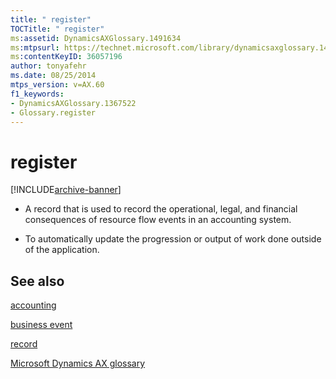 ```yaml
---
title: " register"
TOCTitle: " register"
ms:assetid: DynamicsAXGlossary.1491634
ms:mtpsurl: https://technet.microsoft.com/library/dynamicsaxglossary.1491634(v=AX.60)
ms:contentKeyID: 36057196
author: tonyafehr
ms.date: 08/25/2014
mtps_version: v=AX.60
f1_keywords:
- DynamicsAXGlossary.1367522
- Glossary.register
---
```


# register


[!INCLUDE[archive-banner](includes/archive-banner.md)]

  - A record that is used to record the operational, legal, and financial consequences of resource flow events in an accounting system.

  - To automatically update the progression or output of work done outside of the application.

## See also

[accounting](accounting.md)

[business event](business-event.md)

[record](record.md)

[Microsoft Dynamics AX glossary](glossary/microsoft-dynamics-ax-glossary.md)

  


